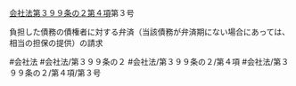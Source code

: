 [会社法第３９９条の２第４項](会社法＿＿＿＿第３９９条の２第４項)第３号

負担した債務の債権者に対する弁済（当該債務が弁済期にない場合にあっては、相当の担保の提供）の請求


#会社法
#会社法/第３９９条の２
#会社法/第３９９条の２/第４項
#会社法/第３９９条の２/第４項/第３号
